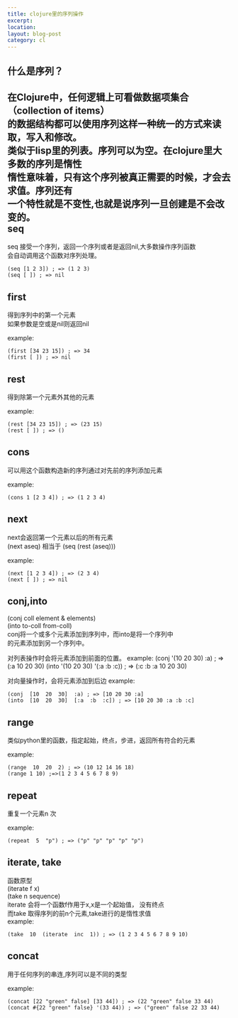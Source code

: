```yaml
---
title: clojure里的序列操作 
excerpt: 
location: 
layout: blog-post
category: cl
---
```


什么是序列？
----------------
在Clojure中，任何逻辑上可看做数据项集合（collection of items）     
的数据结构都可以使用序列这样一种统一的方式来读取，写入和修改。    
类似于lisp里的列表。序列可以为空。在clojure里大多数的序列是惰性    
惰性意味着，只有这个序列被真正需要的时候，才会去求值。序列还有    
一个特性就是不变性,也就是说序列一旦创建是不会改变的。    
seq 
------

seq 接受一个序列，返回一个序列或者是返回nil,大多数操作序列函数    
会自动调用这个函数对序列处理。     

	(seq [1 2 3]) ; => (1 2 3)
	(seq [ ]) ; => nil

first 
--------------

得到序列中的第一个元素    
如果参数是空或是nil则返回nil    

example: 
	
	(first [34 23 15]) ; => 34
	(first [ ]) ; => nil

rest 
----------
得到除第一个元素外其他的元素     

example: 
	
	(rest [34 23 15]) ; => (23 15)
	(rest [ ]) ; => ()
cons
--------
可以用这个函数构造新的序列通过对先前的序列添加元素     

example:

	(cons 1 [2 3 4]) ; => (1 2 3 4)

next 
--------------
next会返回第一个元素以后的所有元素      
(next aseq) 相当于 (seq (rest (aseq)))          

example:

	(next [1 2 3 4]) ; => (2 3 4)
	(next [ ]) ; => nil

conj,into 
--------------
(conj  coll  element  &  elements)       
(into  to-coll  from-coll)       
conj将一个或多个元素添加到序列中，而into是将一个序列中    
的元素添加到另一个序列中。

对列表操作时会将元素添加到前面的位置。	
example:
	(conj  '(10  20  30)  :a) ; => (:a 10 20 30)
	(into  '(10  20  30)  '(:a  :b  :c)) ; => (:c :b :a 10 20 30)

对向量操作时，会将元素添加到后边
example:

	(conj  [10  20  30]  :a) ; => [10 20 30 :a]
	(into  [10  20  30]  [:a  :b  :c]) ; => [10 20 30 :a :b :c]

range 
----------
类似python里的函数，指定起始，终点，步进，返回所有符合的元素    

example:
	
	(range  10  20  2) ; => (10 12 14 16 18)
	(range 1 10) ;=>(1 2 3 4 5 6 7 8 9)

repeat 
---------
重复一个元素n 次     

example:
	
	(repeat  5  "p") ; => ("p" "p" "p" "p" "p")

iterate, take
--------------
函数原型     
(iterate  f  x)      
(take  n  sequence)      
iterate 会将一个函数f作用于x,x是一个起始值， 没有终点     
而take 取得序列的前n个元素,take进行的是惰性求值        
example: 
	
	(take  10  (iterate  inc  1)) ; => (1 2 3 4 5 6 7 8 9 10)
	
concat 
-----------
用于任何序列的串连,序列可以是不同的类型          

example:
	
	(concat [22 "green" false] [33 44]) ; => (22 "green" false 33 44)
	(concat #{22 "green" false} '(33 44)) ; => ("green" false 22 33 44)












